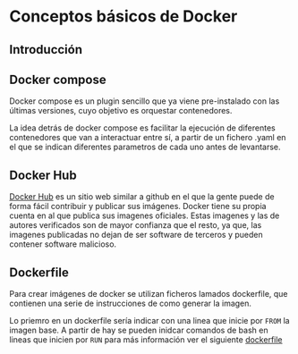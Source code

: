 # Conceptos básicos de Docker

## Introducción

 

## Docker compose

Docker compose es un plugin sencillo que ya viene pre-instalado con las últimas versiones, cuyo objetivo es orquestar contenedores.

La idea detrás de docker compose es facilitar la ejecución de diferentes contenedores que van a interactuar entre sí, a partir de un fichero .yaml en el que se indican diferentes parametros de cada uno antes de levantarse.

## Docker Hub

[Docker Hub](https://hub.docker.com/) es un sitio web similar a github en el que la gente puede de forma fácil contribuir y publicar sus imágenes. Docker tiene su propia cuenta en al que publica sus imagenes oficiales. Estas imagenes y las de autores verificados son de mayor confianza que el resto, ya que, las imagenes publicadas no dejan de ser software de terceros y pueden contener software malicioso.

## Dockerfile

Para crear imágenes de docker se utilizan ficheros lamados dockerfile, que contienen una serie de instrucciones de como generar la imagen.

Lo priemro en un dockerfile sería indicar con una linea que inicie por `FROM` la imagen base. A partir de hay se pueden inidcar comandos de bash en lineas que inicien por `RUN` para más información ver el siguiente [dockerfile](./dockerfile)